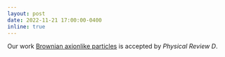 ```yaml
---
layout: post
date: 2022-11-21 17:00:00-0400
inline: true
---
```


Our work [Brownian axionlike particles](https://journals.aps.org/prd/abstract/10.1103/PhysRevD.106.123503) is accepted by *Physical Review D*.
